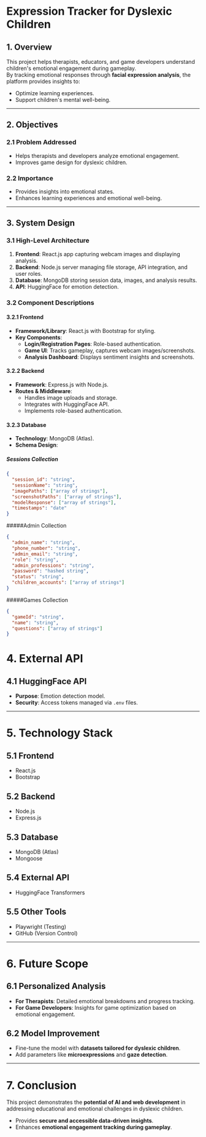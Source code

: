 # Expression Tracker for Dyslexic Children  

## 1. Overview  
This project helps therapists, educators, and game developers understand children's emotional engagement during gameplay.  
By tracking emotional responses through **facial expression analysis**, the platform provides insights to:  
- Optimize learning experiences.  
- Support children's mental well-being.  

---

## 2. Objectives  

### 2.1 Problem Addressed  
- Helps therapists and developers analyze emotional engagement.  
- Improves game design for dyslexic children.  

### 2.2 Importance  
- Provides insights into emotional states.  
- Enhances learning experiences and emotional well-being.  

---

## 3. System Design  

### 3.1 High-Level Architecture  
1. **Frontend**: React.js app capturing webcam images and displaying analysis.  
2. **Backend**: Node.js server managing file storage, API integration, and user roles.  
3. **Database**: MongoDB storing session data, images, and analysis results.  
4. **API**: HuggingFace for emotion detection.  

### 3.2 Component Descriptions  

#### 3.2.1 Frontend  
- **Framework/Library**: React.js with Bootstrap for styling.  
- **Key Components**:  
  - **Login/Registration Pages**: Role-based authentication.  
  - **Game UI**: Tracks gameplay, captures webcam images/screenshots.  
  - **Analysis Dashboard**: Displays sentiment insights and screenshots.  

#### 3.2.2 Backend  
- **Framework**: Express.js with Node.js.  
- **Routes & Middleware**:  
  - Handles image uploads and storage.  
  - Integrates with HuggingFace API.  
  - Implements role-based authentication.  

#### 3.2.3 Database  
- **Technology**: MongoDB (Atlas).  
- **Schema Design**:  

##### Sessions Collection  
```json
{
  "session_id": "string",
  "sessionName": "string",
  "imagePaths": ["array of strings"],
  "screenshotPaths": ["array of strings"],
  "modelResponse": ["array of strings"],
  "timestamps": "date"
}
```
#####Admin Collection
```json
{
  "admin_name": "string",
  "phone_number": "string",
  "admin_email": "string",
  "role": "string",
  "admin_professions": "string",
  "password": "hashed string",
  "status": "string",
  "children_accounts": ["array of strings"]
}
```
#####Games Collection
```json
{
  "gameId": "string",
  "name": "string",
  "questions": ["array of strings"]
}
```

# 4. External API  

## 4.1 HuggingFace API  
- **Purpose**: Emotion detection model.  
- **Security**: Access tokens managed via `.env` files.  

---

# 5. Technology Stack  

## 5.1 Frontend  
- React.js  
- Bootstrap  

## 5.2 Backend  
- Node.js  
- Express.js  

## 5.3 Database  
- MongoDB (Atlas)  
- Mongoose  

## 5.4 External API  
- HuggingFace Transformers  

## 5.5 Other Tools  
- Playwright (Testing)  
- GitHub (Version Control)  

---

# 6. Future Scope  

## 6.1 Personalized Analysis  
- **For Therapists**: Detailed emotional breakdowns and progress tracking.  
- **For Game Developers**: Insights for game optimization based on emotional engagement.  

## 6.2 Model Improvement  
- Fine-tune the model with **datasets tailored for dyslexic children**.  
- Add parameters like **microexpressions** and **gaze detection**.  

---

# 7. Conclusion  
This project demonstrates the **potential of AI and web development** in addressing educational and emotional challenges in dyslexic children.  

- Provides **secure and accessible data-driven insights**.  
- Enhances **emotional engagement tracking during gameplay**.  


